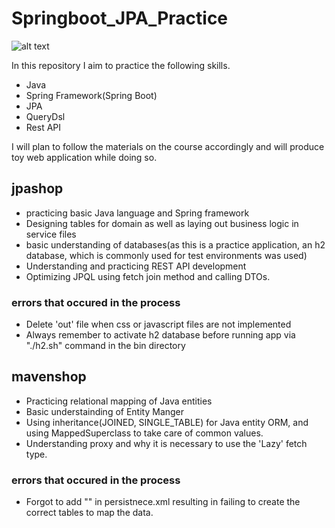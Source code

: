 # Springboot_JPA_Practice
![alt text](https://media.vlpt.us/images/dnjscksdn98/post/00097025-bc06-401e-9044-6d80dc6eacf6/jpa.png)

In this repository I aim to practice the following skills.
* Java
* Spring Framework(Spring Boot)
* JPA
* QueryDsl
* Rest API

I will plan to follow the materials on the course accordingly and will produce toy web application while doing so.

## jpashop
* practicing basic Java language and Spring framework
* Designing tables for domain as well as laying out business logic in service files
* basic understanding of databases(as this is a practice application, an h2 database, which is commonly used for test environments was used)
* Understanding and practicing REST API development
* Optimizing JPQL using fetch join method and calling DTOs.

### errors that occured in the process
* Delete 'out' file when css or javascript files are not implemented
* Always remember to activate h2 database before running app via "./h2.sh" command in the bin directory


## mavenshop
* Practicing relational mapping of Java entities
* Basic understainding of Entity Manger
* Using inheritance(JOINED, SINGLE_TABLE) for Java entity ORM, and using MappedSuperclass to take care of common values.
* Understanding proxy and why it is necessary to use the 'Lazy' fetch type.

### errors that occured in the process
* Forgot to add "<property name="hibernate.hbm2ddl.auto" value="create" />" in persistnece.xml resulting in failing to create the correct tables to map the data.